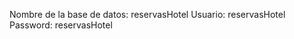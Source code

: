 <!-- a. Enlace a GitHub -->



<!-- b. Enlace al alojamiento web -->



<!-- c. Datos para la conexión a la base de datos (nombre de la base de datos, usuario y password) -->

Nombre de la base de datos: reservasHotel
Usuario: reservasHotel
Password: reservasHotel

<!-- d. Otra información que se considere necesaria para la correcta ejecución del proyecto -->